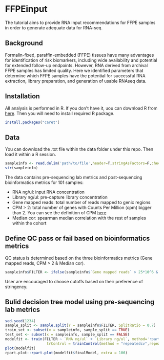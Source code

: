 # FFPEinput

The tutorial aims to provide RNA input recommendations for FFPE samples in order to generate adequate data for RNA-seq. 

## Background

Formalin-fixed, paraffin-embedded (FFPE) tissues have many advantages for identification of risk biomarkers, including wide availability and potential for extended follow-up endpoints. However, RNA derived from archival FFPE samples has limited quality. Here we identified parameters that determine which FFPE samples have the potential for successful RNA extraction, library preparation, and generation of usable RNAseq data.

## Installation

All analysis is performed in R. If you don't have it, uou can download R from [here](https://www.r-project.org/). Then you will need to install required R package.

```r
install.packages("caret")
```

## Data

You can download the .txt file within the data folder under this repo. Then load it within a R session.

```r
sampleinfo <- read.delim('path/to/file',header=T,stringAsFactors=F,check.names=F)
str(sampleinfo)
```

The data contains pre-sequencing lab metrics and post-sequencing bioinformatics metrics for 101 samples: 

- RNA ng/ul: input RNA concentration 
- Library ng/ul: pre-capture library concentration
- Gene mapped reads: total number of reads mapped to genic regions
- CPM > 2: total number of genes with Counts Per Million (cpm) bigger than 2. You can see the definition of CPM [here](https://www.reneshbedre.com/blog/expression_units.html)
- Median cor: spearman median correlation with the rest of samples within the cohort

## Define QC pass or fail based on bioinformatics metrics

QC status is determined based on the three bioinformatics metrics (Gene mapped reads, CPM > 2 & Median cor). 

```r
sampleinfo$FILTER <- ifelse(sampleinfo$`Gene mapped reads` > 25*10^6 & sampleinfo$`CPM > 2` > 11,400 & sampleinfo$`Median cor` > 0.75,'PASS','FAIL')
```

User are encouraged to choose cutoffs based on their preference of stringency.

## Bulid decision tree model using pre-sequencing lab metrics

```r
sed.seed(1234)
sample_split <- sample.split(Y = sampleinfo$FILTER, SplitRatio = 0.7)
train_set <- subset(x = sampleinfo, sample_split == TRUE)
test_set <- subset(x = sampleinfo, sample_split == FALSE)
modelfit <- train(FILTER ~ `RNA ng/ul` + `Library ng/ul`, method='rpart',data=train_set,
                   trControl = trainControl(method = "repeatedcv",repeats = 3),tuneLength=10)
plot(modelfit)
rpart.plot::rpart.plot(modelfit$finalModel, extra = 106)
```
